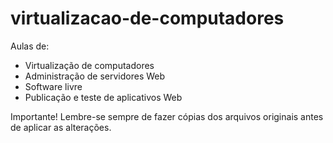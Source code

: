 # virtualizacao-de-computadores
 Aulas de:
 
 * Virtualização de computadores
 * Administração de servidores Web
 * Software livre
 * Publicação e teste de aplicativos Web

Importante! Lembre-se sempre de fazer cópias dos arquivos originais antes de aplicar as alterações.
